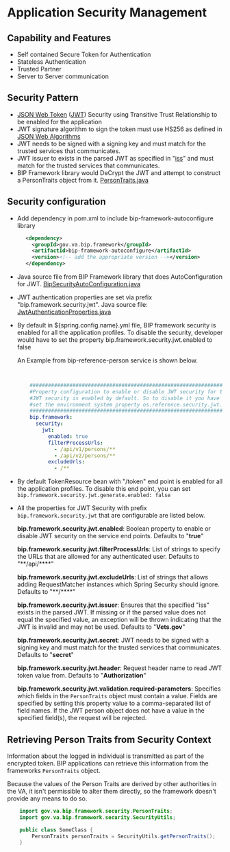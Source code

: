 # Application Security Management

## Capability and Features
- Self contained Secure Token for Authentication
- Stateless Authentication
- Trusted Partner
- Server to Server communication

## Security Pattern
- [JSON Web Token](https://tools.ietf.org/html/rfc7519) ([JWT](https://jwt.io/)) Security using Transitive Trust Relationship to be enabled for the application
- JWT signature algorithm to sign the token must use HS256 as defined in [JSON Web Algorithms](https://tools.ietf.org/html/draft-ietf-jose-json-web-algorithms-31#section-3.1)
- JWT needs to be signed with a signing key and must match for the trusted services that communicates.
- JWT issuer to exists in the parsed JWT as specified in "[iss](https://tools.ietf.org/html/rfc7519#section-4.1.1)" and must match for the trusted services that communicates.
- BIP Framework library would DeCrypt the JWT and attempt to construct a PersonTraits object from it. [PersonTraits.java](https://github.com/department-of-veterans-affairs/bip-framework/blob/master/bip-framework-libraries/src/main/java/gov/va/bip/framework/security/PersonTraits.java)

## Security configuration
- Add dependency in pom.xml to include bip-framework-autoconfigure library

```xml
      <dependency>
        <groupId>gov.va.bip.framework</groupId>
        <artifactId>bip-framework-autoconfigure</artifactId>
        <version><!-- add the appropriate version --></version>
      </dependency>
```

 - Java source file from BIP Framework library that does AutoConfiguration for JWT. [BipSecurityAutoConfiguration.java](https://github.com/department-of-veterans-affairs/bip-framework/blob/master/bip-framework-autoconfigure/src/main/java/gov/va/bip/framework/security/autoconfigure/BipSecurityAutoConfiguration.java)

 - JWT authentication properties are set via prefix "bip.framework.security.jwt". Java source file: [JwtAuthenticationProperties.java](https://github.com/department-of-veterans-affairs/bip-framework/blob/master/bip-framework-libraries/src/main/java/gov/va/bip/framework/security/jwt/JwtAuthenticationProperties.java)

 - By default in ${spring.config.name}.yml file, BIP framework security is enabled for all the application profiles. To disable the security, developer would have to set the property bip.framework.security.jwt.enabled to false

    An Example from bip-reference-person service is shown below.
    ```yml
    
		
		###############################################################################
		#Property configuration to enable or disable JWT security for the service calls
		#JWT security is enabled by default. So to disable it you have to
		#set the environment system property os.reference.security.jwt.enabled=false
		###############################################################################
		bip.framework:
		  security:
		    jwt:
		      enabled: true
		      filterProcessUrls:
		        - /api/v1/persons/**
		        - /api/v2/persons/**
		      excludeUrls:
		        - /**
   ```

- By default TokenResource bean with "/token" end point is enabled for all the application profiles. To disable this end point, you can set `bip.framework.security.jwt.generate.enabled: false`

-  All the properties for JWT Security with prefix `bip.framework.security.jwt` that are configurable are listed below.

     **bip.framework.security.jwt.enabled**: Boolean property to enable or disable JWT security on the service end points. Defaults to "**true**"

     **bip.framework.security.jwt.filterProcessUrls**: List of strings to specify the URLs that are allowed for any authenticated user. Defaults to "**/api/****"

     **bip.framework.security.jwt.excludeUrls**: List of strings that allows adding RequestMatcher instances which Spring Security should ignore. Defaults to "**/****"

     **bip.framework.security.jwt.issuer**: Ensures that the specified "iss" exists in the parsed JWT. If missing or if the parsed value does not equal the specified value, an exception will be thrown indicating that the JWT is 								 invalid and may not be used. Defaults to "**Vets.gov**"

     **bip.framework.security.jwt.secret**: JWT needs to be signed with a signing key and must match for the trusted services that communicates. Defaults to "**secret**"

     **bip.framework.security.jwt.header**: Request header name to read JWT token value from. Defaults to "**Authorization**"

     **bip.framework.security.jwt.validation.required-parameters**: Specifies which fields in the `PersonTraits` object must contain a value. Fields are specified by setting this property value to a comma-separated list of field names. If the JWT person object does not have a value in the specified field(s), the request will be rejected.

## Retrieving Person Traits from Security Context

Information about the logged in individual is transmitted as part of the encrypted token. BIP applications can retrieve this information from the frameworks `PersonTraits` object.

Because the values of the Person Traits are derived by other authorities in the VA, it isn't permissible to alter them directly, so the framework doesn't provide any means to do so.

```java
	import gov.va.bip.framework.security.PersonTraits;
	import gov.va.bip.framework.security.SecurityUtils;

	public class SomeClass {
		PersonTraits personTraits = SecurityUtils.getPersonTraits();
	}
```
